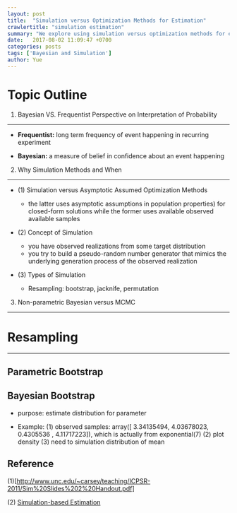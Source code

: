 ```yaml
---
layout: post
title:  "Simulation versus Optimization Methods for Estimation"
crawlertitle: "simulation estimation"
summary: "We explore using simulation versus optimization methods for estimation"
date:   2017-08-02 11:09:47 +0700
categories: posts
tags: ['Bayesian and Simulation']
author: Yue
---
```


# Topic Outline

1. Bayesian VS. Frequentist Perspective on Interpretation of Probability
---

* **Frequentist:** long term frequency of event happening in recurring experiment

* **Bayesian:** a measure of belief in confidence about an event happening 


2. Why Simulation Methods and When
---
* (1) Simulation versus Asymptotic Assumed Optimization Methods

  - the latter uses asymptotic assumptions in population properties) for closed-form solutions while the former uses available observed available samples

* (2) Concept of Simulation

  - you have observed realizations from some target distribution
  - you try to build a pseudo-random number generator that mimics the underlying generation process of the observed realization

* (3) Types of Simulation

  - Resampling: bootstrap, jacknife, permutation


3. Non-parametric Bayesian versus MCMC
---

# Resampling
___

Parametric Bootstrap
---

Bayesian Bootstrap
---

* purpose: estimate distribution for parameter

* Example:
(1) observed samples: array([ 3.34135494,  4.03678023,  0.4305536 ,  4.11717223]), which is actually from exponential(7)
(2) plot density
(3) need to simulation distribution of mean


Reference
---
(1)[http://www.unc.edu/~carsey/teaching/ICPSR-2011/Sim%20Slides%202%20Handout.pdf]

(2) [Simulation-based Estimation](http://www.people.virginia.edu/~sns5r/resint/simulstf/simuljelt.pdf)
